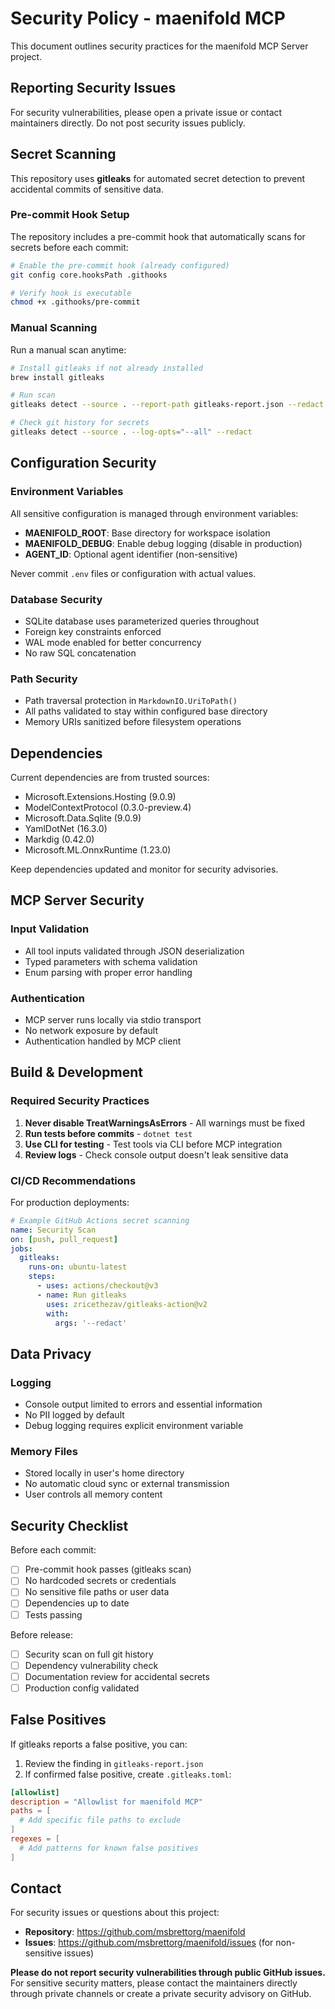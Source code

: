 # Security Policy - maenifold MCP

This document outlines security practices for the maenifold MCP Server project.

## Reporting Security Issues

For security vulnerabilities, please open a private issue or contact maintainers directly. Do not post security issues publicly.

## Secret Scanning

This repository uses **gitleaks** for automated secret detection to prevent accidental commits of sensitive data.

### Pre-commit Hook Setup

The repository includes a pre-commit hook that automatically scans for secrets before each commit:

```bash
# Enable the pre-commit hook (already configured)
git config core.hooksPath .githooks

# Verify hook is executable
chmod +x .githooks/pre-commit
```

### Manual Scanning

Run a manual scan anytime:

```bash
# Install gitleaks if not already installed
brew install gitleaks

# Run scan
gitleaks detect --source . --report-path gitleaks-report.json --redact

# Check git history for secrets
gitleaks detect --source . --log-opts="--all" --redact
```

## Configuration Security

### Environment Variables

All sensitive configuration is managed through environment variables:

- **MAENIFOLD_ROOT**: Base directory for workspace isolation
- **MAENIFOLD_DEBUG**: Enable debug logging (disable in production)
- **AGENT_ID**: Optional agent identifier (non-sensitive)

Never commit `.env` files or configuration with actual values.

### Database Security

- SQLite database uses parameterized queries throughout
- Foreign key constraints enforced
- WAL mode enabled for better concurrency
- No raw SQL concatenation

### Path Security

- Path traversal protection in `MarkdownIO.UriToPath()`
- All paths validated to stay within configured base directory
- Memory URIs sanitized before filesystem operations

## Dependencies

Current dependencies are from trusted sources:
- Microsoft.Extensions.Hosting (9.0.9)
- ModelContextProtocol (0.3.0-preview.4)
- Microsoft.Data.Sqlite (9.0.9)
- YamlDotNet (16.3.0)
- Markdig (0.42.0)
- Microsoft.ML.OnnxRuntime (1.23.0)

Keep dependencies updated and monitor for security advisories.

## MCP Server Security

### Input Validation
- All tool inputs validated through JSON deserialization
- Typed parameters with schema validation
- Enum parsing with proper error handling

### Authentication
- MCP server runs locally via stdio transport
- No network exposure by default
- Authentication handled by MCP client

## Build & Development

### Required Security Practices

1. **Never disable TreatWarningsAsErrors** - All warnings must be fixed
2. **Run tests before commits** - `dotnet test`
3. **Use CLI for testing** - Test tools via CLI before MCP integration
4. **Review logs** - Check console output doesn't leak sensitive data

### CI/CD Recommendations

For production deployments:

```yaml
# Example GitHub Actions secret scanning
name: Security Scan
on: [push, pull_request]
jobs:
  gitleaks:
    runs-on: ubuntu-latest
    steps:
      - uses: actions/checkout@v3
      - name: Run gitleaks
        uses: zricethezav/gitleaks-action@v2
        with:
          args: '--redact'
```

## Data Privacy

### Logging
- Console output limited to errors and essential information
- No PII logged by default
- Debug logging requires explicit environment variable

### Memory Files
- Stored locally in user's home directory
- No automatic cloud sync or external transmission
- User controls all memory content

## Security Checklist

Before each commit:
- [ ] Pre-commit hook passes (gitleaks scan)
- [ ] No hardcoded secrets or credentials
- [ ] No sensitive file paths or user data
- [ ] Dependencies up to date
- [ ] Tests passing

Before release:
- [ ] Security scan on full git history
- [ ] Dependency vulnerability check
- [ ] Documentation review for accidental secrets
- [ ] Production config validated

## False Positives

If gitleaks reports a false positive, you can:

1. Review the finding in `gitleaks-report.json`
2. If confirmed false positive, create `.gitleaks.toml`:

```toml
[allowlist]
description = "Allowlist for maenifold MCP"
paths = [
  # Add specific file paths to exclude
]
regexes = [
  # Add patterns for known false positives
]
```

## Contact

For security issues or questions about this project:

- **Repository**: <https://github.com/msbrettorg/maenifold>
- **Issues**: <https://github.com/msbrettorg/maenifold/issues> (for non-sensitive issues)

**Please do not report security vulnerabilities through public GitHub issues.** 
For sensitive security matters, please contact the maintainers directly through private channels or create a private security advisory on GitHub.
